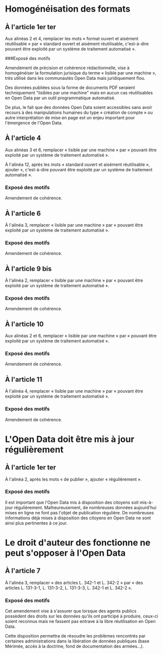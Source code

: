 # Homogénéisation des formats

## À l'article 1er ter

Aux alinéas 2 et 4, remplacer les mots « format ouvert et aisément réutilisable » par « standard ouvert et aisément réutilisable, c'est-à-dire pouvant être exploité par un système de traitement automatisé ».

###Exposé des motifs

Amendement de précision et cohérence rédactionnelle, vise à homogénéiser la formulation jurisique du terme « lisible par une machine », très utilisé dans les communautés Open Data mais juridiquement flou.

Des données publiées sous la forme de documents PDF seraient techniquement "lisibles par une machine" mais en aucun cas réutilisables en Open Data par un outil programmatique automatisé.

De plus, le fait que des données Open Data soient accessibles sans avoir recours à des manipulations humaines du type « création de compte » ou autre interprétation de mise en page est un enjeu important pour l'émergence de l'Open Data.

## À l'article 4

Aux alinéas 3 et 6, remplacer « lisible par une machine » par « pouvant être exploité par un système de traitement automatisé ».

À l'alinéa 12, après les mots « standard ouvert et aisément réutilisable », ajouter «, c'est-à-dire pouvant être exploité par un système de traitement automatisé ».

### Exposé des motifs 

Amendement de cohérence.

## À l'article 6 

À l'alinéa 3, remplacer « lisible par une machine » par « pouvant être exploité par un système de traitement automatisé ».

### Exposé des motifs

Amendement de cohérence.

## À l'article 9 bis 

À l'alinéa 2, remplacer « lisible par une machine » par « pouvant être exploité par un système de traitement automatisé ».

### Exposé des motifs

Amendement de cohérence.

## À l'article 10

Aux alinéas 2 et 6, remplacer « lisible par une machine » par « pouvant être exploité par un système de traitement automatisé ».

### Exposé des motifs

Amendement de cohérence.

## À l'article 11

À l'alinéa 4, remplacer « lisible par une machine » par « pouvant être exploité par un système de traitement automatisé ».

### Exposé des motifs

Amendement de cohérence.

# L'Open Data doit être mis à jour régulièrement

## À l'article 1er ter

À l'alinéa 2, après les mots « de publier », ajouter « régulièrement ».

### Exposé des motifs

Il est important que l'Open Data mis à disposition des citoyens soit mis-à-jour régulièrement. Malheureusement, de nombreuses données aujourd'hui mises en ligne ne font pas l'objet de publication règulière. De nombreuses informations déjà mises à disposition des citoyens en Open Data ne sont ainsi plus pertinentes à ce jour.

# Le droit d'auteur des fonctionne ne peut s'opposer à l'Open Data 

## À l'article 7

À l'alinéa 3, remplacer « des articles L. 342-1 et L. 342-2 » par « des articles L. 131-3-1, L. 131-3-2, L. 131-3-3, L. 342-1 et L. 342-2 ».

### Exposé des motifs

Cet amendement vise à s'assurer que lorsque des agents publics possèdent des droits sur les données qu'ils ont participé à produire, ceux-ci soient reconnus mais ne fassent pas entrave à la libre réutilisation en Open Data.

Cette disposition permettra de résoudre les problèmes rencontrés par certaines administrations dans la libération de données publiques (base Mérimée, accès à la doctrine, fond de documentation des armées...).

